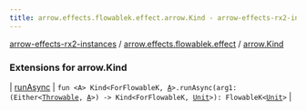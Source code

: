 ```yaml
---
title: arrow.effects.flowablek.effect.arrow.Kind - arrow-effects-rx2-instances
---
```


[arrow-effects-rx2-instances](../../index.html) / [arrow.effects.flowablek.effect](../index.html) / [arrow.Kind](./index.html)

### Extensions for arrow.Kind

| [runAsync](run-async.html) | `fun <A> Kind<ForFlowableK, `[`A`](run-async.html#A)`>.runAsync(arg1: (Either<`[`Throwable`](https://kotlinlang.org/api/latest/jvm/stdlib/kotlin/-throwable/index.html)`, `[`A`](run-async.html#A)`>) -> Kind<ForFlowableK, `[`Unit`](https://kotlinlang.org/api/latest/jvm/stdlib/kotlin/-unit/index.html)`>): FlowableK<`[`Unit`](https://kotlinlang.org/api/latest/jvm/stdlib/kotlin/-unit/index.html)`>` |

